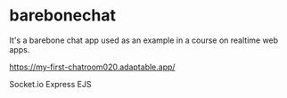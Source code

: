 # barebonechat

It's a barebone chat app used as an example in a course on realtime web apps.

https://my-first-chatroom020.adaptable.app/

Socket.io
Express
EJS
